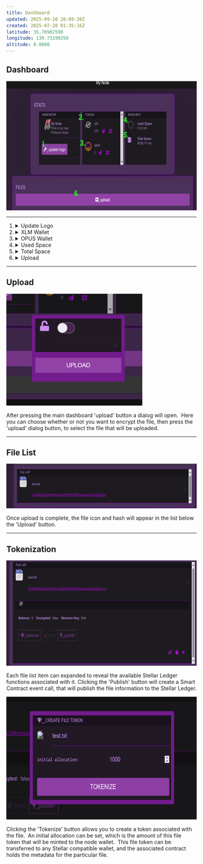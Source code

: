 ```yaml
---
title: Dashboard
updated: 2025-09-10 20:09:38Z
created: 2025-07-28 01:35:16Z
latitude: 35.70902590
longitude: 139.73199250
altitude: 0.0000
---
```


## Dashboard

<img src="/.vitepress/_resources/dashboard1_notated.png" alt="dashboard1_notated.png" width="704" height="342" class="jop-noMdConv">

* * *

1.  <details><summary>Update Logo</summary> This button allows you to set a custom logo image for the node.</details>
2.  <details><summary>XLM Wallet</summary> This allows you to see the XLM balance of the node, as well as send and receive XLM from the node wallet.</details>
3.  <details><summary>OPUS Wallet</summary> This allows you to see the OPUS balance of the node, as well as send and receive OPUS from the node wallet.</details>
4.  <details><summary>Used Space</summary> This is an indicator of the space used by the ipfs repo.</details>
5.  <details><summary>Total Space</summary> This is an indicator of the total space available in the ipfs repo.</details>
6.  <details><summary>Upload</summary> This button is used to upload files to the ipfs repo.</details>

* * *

## Upload

<img src="/.vitepress/_resources/upload_file1.png" alt="upload_file1.png" width="360" height="296" class="jop-noMdConv">

After pressing the main dashboard 'upload' button a dialog will open.  Here you can choose whether or not you want to encrypt the file, then press the 'upload' dialog button, to select the file that will be uploaded.

* * *

## File List

<img src="/.vitepress/_resources/file_list1.png" alt="file_list1.png" width="670" height="118" class="jop-noMdConv">

Once upload is complete, the file icon and hash will appear in the list below the 'Upload' button.

* * *

## Tokenization

<img src="/.vitepress/_resources/file_list2.png" alt="file_list2.png" width="666" height="279">

Each file list item can expanded to reveal the available Stellar Ledger functions associated with it. Clicking the 'Publish' button will create a Smart Contract event call, that will publish the file information to the Stellar Ledger.

<img src="/.vitepress/_resources/tokenize_file.png" alt="tokenize_file.png" width="665" height="325" class="jop-noMdConv">

Clicking the 'Tokenize' button allows you to create a token associated with the file.  An initial allocation can be set, which is the amount of this file token that will be minted to the node wallet.  This file token can be transferred to any Stellar compatible wallet, and the associated contract holds the metadata for the particular file.